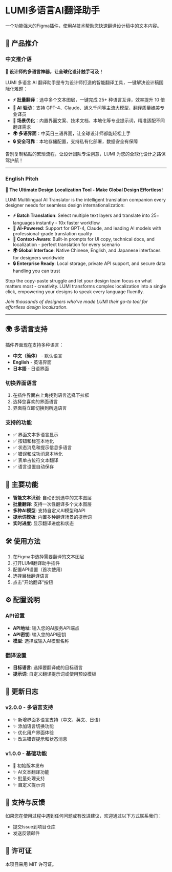 <!--
 * @Author: kimigs kimiisme@users.noreply.github.com
 * @Date: 2025-07-31 13:24:39
 * @LastEditors: kimigs kimiisme@users.noreply.github.com
 * @LastEditTime: 2025-08-04 16:56:39
 * @FilePath: \FIGMAtranslate\README.md
 * @Description: 这是默认设置,请设置`customMade`, 打开koroFileHeader查看配置 进行设置: https://github.com/OBKoro1/koro1FileHeader/wiki/%E9%85%8D%E7%BD%AE
-->
# LUMI多语言AI翻译助手

一个功能强大的Figma插件，使用AI技术帮助您快速翻译设计稿中的文本内容。

## 🎯 产品推介

### 中文推介语

**🚀 设计师的多语言神器，让全球化设计触手可及！**

LUMI 多语言 AI 翻译助手是专为设计师打造的智能翻译工具，一键解决设计稿国际化难题：

- **⚡ 批量翻译**：选中多个文本图层，一键完成 25+ 种语言互译，效率提升 10 倍
- **🧠 AI 驱动**：支持 GPT-4、Claude、通义千问等主流大模型，翻译质量媲美专业译员  
- **🎨 场景优化**：内置界面文案、技术文档、本地化等专业提示词，精准适配不同翻译需求
- **🌍 多语界面**：中英日三语界面，让全球设计师都能轻松上手
- **🔒 安全可靠**：本地存储配置，支持私有化部署，数据安全有保障

告别复制粘贴的繁琐流程，让设计团队专注创意，LUMI 为您的全球化设计之路保驾护航！

---

### English Pitch

**🚀 The Ultimate Design Localization Tool - Make Global Design Effortless!**

LUMI Multilingual AI Translator is the intelligent translation companion every designer needs for seamless design internationalization:

- **⚡ Batch Translation**: Select multiple text layers and translate into 25+ languages instantly - 10x faster workflow
- **🧠 AI-Powered**: Support for GPT-4, Claude, and leading AI models with professional-grade translation quality
- **🎨 Context-Aware**: Built-in prompts for UI copy, technical docs, and localization - perfect translation for every scenario
- **🌍 Global Interface**: Native Chinese, English, and Japanese interfaces for designers worldwide
- **🔒 Enterprise Ready**: Local storage, private API support, and secure data handling you can trust

Stop the copy-paste struggle and let your design team focus on what matters most - creativity. LUMI transforms complex localization into a single click, empowering your designs to speak every language fluently.

*Join thousands of designers who've made LUMI their go-to tool for effortless design localization.*

---

## 🌍 多语言支持

插件界面现在支持多种语言：

- **中文（简体）** - 默认语言
- **English** - 英语界面
- **日本語** - 日语界面

### 切换界面语言

1. 在插件界面右上角找到语言选择下拉框
2. 选择您喜欢的界面语言
3. 界面将立即切换到所选语言

### 支持的功能

- ✅ 界面文本多语言显示
- ✅ 按钮和标签本地化
- ✅ 状态消息和提示信息多语言
- ✅ 错误和成功消息本地化
- ✅ 表单占位符文本翻译
- ✅ 语言设置自动保存

## 🚀 主要功能

- **智能文本识别**: 自动识别选中的文本图层
- **批量翻译**: 支持一次性翻译多个文本图层
- **多种AI模型**: 支持自定义AI模型和API
- **提示词模板**: 内置多种翻译场景的提示词
- **实时进度**: 显示翻译进度和状态

## 🛠️ 使用方法

1. 在Figma中选择需要翻译的文本图层
2. 打开LUMI翻译助手插件
3. 配置API设置（首次使用）
4. 选择目标翻译语言
5. 点击"开始翻译"按钮

## ⚙️ 配置说明

### API设置
- **API地址**: 输入您的AI服务API端点
- **API密钥**: 输入您的API密钥
- **模型**: 选择或输入AI模型名称

### 翻译设置
- **目标语言**: 选择要翻译成的目标语言
- **提示词**: 自定义翻译提示词或使用预设模板

## 📝 更新日志

### v2.0.0 - 多语言支持
- ✨ 新增界面多语言支持（中文、英文、日语）
- ✨ 添加语言切换功能
- ✨ 优化用户界面体验
- ✨ 改进错误提示和状态消息

### v1.0.0 - 基础功能
- 🎉 初始版本发布
- ✨ AI文本翻译功能
- ✨ 批量处理支持
- ✨ 自定义提示词

## 🤝 支持与反馈

如果您在使用过程中遇到任何问题或有改进建议，欢迎通过以下方式联系我们：

- 提交Issue到项目仓库
- 发送反馈邮件

## 📄 许可证

本项目采用 MIT 许可证。 